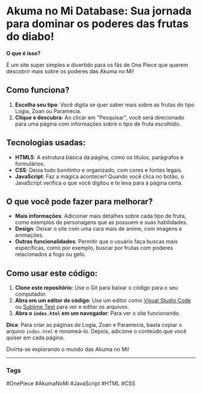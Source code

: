 # Akuma no Mi Database: Sua jornada para dominar os poderes das frutas do diabo!

**O que é isso?**

É um site super simples e divertido para os fãs de One Piece que querem descobrir mais sobre os poderes das Akuma no Mi!

## Como funciona?

1. **Escolha seu tipo**: Você digita se quer saber mais sobre as frutas do tipo Logia, Zoan ou Paramecia.
2. **Clique e descubra**: Ao clicar em "Pesquisar", você será direcionado para uma página com informações sobre o tipo de fruta escolhido.

## Tecnologias usadas:

- **HTML5**: A estrutura básica da página, como os títulos, parágrafos e formulários.
- **CSS**: Deixa tudo bonitinho e organizado, com cores e fontes legais.
- **JavaScript**: Faz a mágica acontecer! Quando você clica no botão, o JavaScript verifica o que você digitou e te leva para a página certa.

## O que você pode fazer para melhorar?

- **Mais informações**: Adicionar mais detalhes sobre cada tipo de fruta, como exemplos de personagens que as possuem e suas habilidades.
- **Design**: Deixar o site com uma cara mais de anime, com imagens e animações.
- **Outras funcionalidades**: Permitir que o usuário faça buscas mais específicas, como por exemplo, buscar por frutas com poderes relacionados a fogo ou gelo.

## Como usar este código:

1. **Clone este repositório**: Use o Git para baixar o código para o seu computador.
2. **Abra em um editor de código**: Use um editor como [Visual Studio Code](https://code.visualstudio.com/) ou [Sublime Text](https://www.sublimetext.com/) para ver e editar os arquivos.
3. **Abra o `index.html` em um navegador**: Para ver o site funcionando.

**Dica**: Para criar as páginas de Logia, Zoan e Paramecia, basta copiar o arquivo `index.html` e renomeá-lo. Depois, adicione o conteúdo que você quiser em cada página.

Divirta-se explorando o mundo das Akuma no Mi!

---

### Tags
#OnePiece #AkumaNoMi #JavaScript #HTML #CSS
